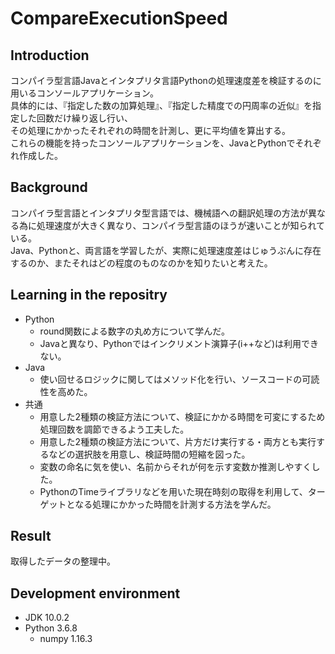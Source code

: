 # CompareExecutionSpeed

## Introduction
コンパイラ型言語Javaとインタプリタ言語Pythonの処理速度差を検証するのに用いるコンソールアプリケーション。<br>
具体的には、『指定した数の加算処理』、『指定した精度での円周率の近似』を指定した回数だけ繰り返し行い、<br>
その処理にかかったそれぞれの時間を計測し、更に平均値を算出する。<br>
これらの機能を持ったコンソールアプリケーションを、JavaとPythonでそれぞれ作成した。<br>


## Background
コンパイラ型言語とインタプリタ型言語では、機械語への翻訳処理の方法が異なる為に処理速度が大きく異なり、コンパイラ型言語のほうが速いことが知られている。<br>
Java、Pythonと、両言語を学習したが、実際に処理速度差はじゅうぶんに存在するのか、またそれはどの程度のものなのかを知りたいと考えた。

## Learning in the repositry

- Python
  - round関数による数字の丸め方について学んだ。
  - Javaと異なり、Pythonではインクリメント演算子(i++など)は利用できない。
- Java
  - 使い回せるロジックに関してはメソッド化を行い、ソースコードの可読性を高めた。
- 共通
  - 用意した2種類の検証方法について、検証にかかる時間を可変にするため処理回数を調節できるよう工夫した。
  - 用意した2種類の検証方法について、片方だけ実行する・両方とも実行するなどの選択肢を用意し、検証時間の短縮を図った。
  - 変数の命名に気を使い、名前からそれが何を示す変数か推測しやすくした。
  - PythonのTimeライブラリなどを用いた現在時刻の取得を利用して、ターゲットとなる処理にかかった時間を計測する方法を学んだ。

## Result
取得したデータの整理中。

## Development environment
- JDK 10.0.2
- Python 3.6.8
  - numpy 1.16.3
  
  
